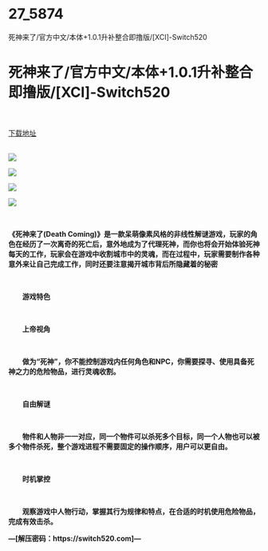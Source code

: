 # 27_5874
死神来了/官方中文/本体+1.0.1升补整合即撸版/[XCI]-Switch520
# 死神来了/官方中文/本体+1.0.1升补整合即撸版/[XCI]-Switch520
 <br/></br>
[下载地址](https://www.switch520.cc/article/5874 "下载地址")
<br/></br>

<p><img src="https://www.switch520.cc/muke_img/upload_art_editor_20210102-1_b9f24075d5967d96d48fbd39039ca030.jpg"></p>
<p><img src="https://www.switch520.cc/muke_img/upload_art_editor_20210102-1_57ac9cd5ae09b70b97ba73faf1ba4cbe.jpg"></p>
<p><img src="https://www.switch520.cc/muke_img/upload_art_editor_20210102-1_d1bbfae6e6a48c0e319be9f0b2cc5830.jpg"></p>
<p><img src="https://www.switch520.cc/muke_img/upload_art_editor_20210102-1_bf1c8d66a0d007410982a9a46a5816c4.jpg"></p>
<p>&nbsp;</p>
<p><strong>《死神来了(Death Coming)》是一款呆萌像素风格的非线性解谜游戏，玩家的角色在经历了一次离奇的死亡后，意外地成为了代理死神，而你也将会开始体验死神每天的工作，玩家会在游戏中收割城市中的灵魂，而在过程中，玩家需要制作各种意外来让自己完成工作，同时还要注意揭开城市背后所隐藏着的秘密</strong></p>
<p>&nbsp;</p>
<p><strong>　　游戏特色</strong></p>
<p>&nbsp;</p>
<p><strong>　　上帝视角</strong></p>
<p>&nbsp;</p>
<p><strong>　　做为“死神”，你不能控制游戏内任何角色和NPC，你需要探寻、使用具备死神之力的危险物品，进行灵魂收割。</strong></p>
<p>&nbsp;</p>
<p><strong>　　自由解谜</strong></p>
<p>&nbsp;</p>
<p><strong>　　物件和人物非一一对应，同一个物件可以杀死多个目标，同一个人物也可以被多个物件杀死，整个游戏进程不需要固定的操作顺序，用户可以更自由。</strong></p>
<p>&nbsp;</p>
<p><strong>　　时机掌控</strong></p>
<p>&nbsp;</p>
<p><strong>　　观察游戏中人物行动，掌握其行为规律和特点，在合适的时机使用危险物品，完成有效击杀。</strong></p>
<p><strong>—[解压密码：https://switch520.com]—</strong></p>
